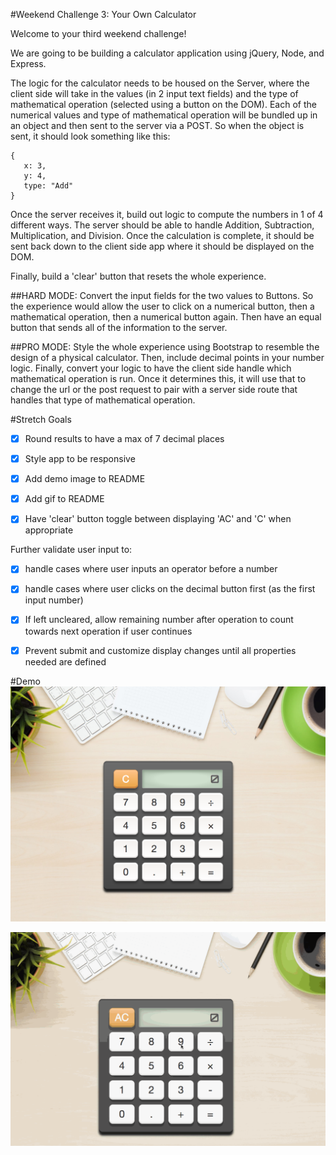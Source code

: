 #Weekend Challenge 3: Your Own Calculator

Welcome to your third weekend challenge!

We are going to be building a calculator application using jQuery, Node, and Express.

The logic for the calculator needs to be housed on the Server, where the client side will take in the values (in 2 input text fields) and the type of mathematical operation (selected using a button on the DOM). Each of the numerical values and type of mathematical operation will be bundled up in an object and then sent to the server via a POST. So when the object is sent, it should look something like this:
```
{
   x: 3,
   y: 4,
   type: "Add"
}
```
Once the server receives it, build out logic to compute the numbers in 1 of 4 different ways. The server should be able to handle Addition, Subtraction, Multiplication, and Division. Once the calculation is complete, it should be sent back down to the client side app where it should be displayed on the DOM.

Finally, build a 'clear' button that resets the whole experience.

##HARD MODE:
Convert the input fields for the two values to Buttons. So the experience would allow the user to click on a numerical button, then a mathematical operation, then a numerical button again. Then have an equal button that sends all of the information to the server.

##PRO MODE:
Style the whole experience using Bootstrap to resemble the design of a physical calculator. Then, include decimal points in your number logic. Finally, convert your logic to have the client side handle which mathematical operation is run. Once it determines this, it will use that to change the url or the post request to pair with a server side route that handles that type of mathematical operation.

#Stretch Goals
* [x] Round results to have a max of 7 decimal places

* [x] Style app to be responsive

* [x] Add demo image to README

* [x] Add gif to README

* [x] Have 'clear' button toggle between displaying 'AC' and 'C' when appropriate

Further validate user input to:

   * [x] handle cases where user inputs an operator before a number

   * [x] handle cases where user clicks on the decimal button first (as the first input number)

   * [x] If left uncleared, allow remaining number after operation to count towards next operation if user continues

   * [x] Prevent submit and customize display changes until all properties needed are defined

#Demo
![Demo](public/images/demo.png?raw=true "Demo")

![Demo](public/images/demo.gif?raw=true "DemoGif")

